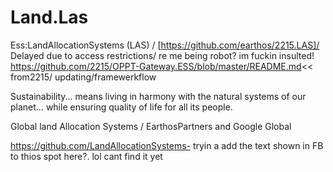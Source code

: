 Land.Las
========

Ess:LandAllocationSystems (LAS) / [https://github.com/earthos/2215.LAS]/ Delayed due to access restrictions/ re me being robot? im fuckin insulted!
https://github.com/2215/OPPT-Gateway.ESS/blob/master/README.md<< from2215/ updating/framewerkflow

Sustainability...
means living in harmony with the natural systems of our planet...
while ensuring quality of life for all its people. 

Global land Allocation Systems / EarthosPartners and Google Global

https://github.com/LandAllocationSystems- tryin a add the text shown in FB to thios spot here?. lol cant find it yet

